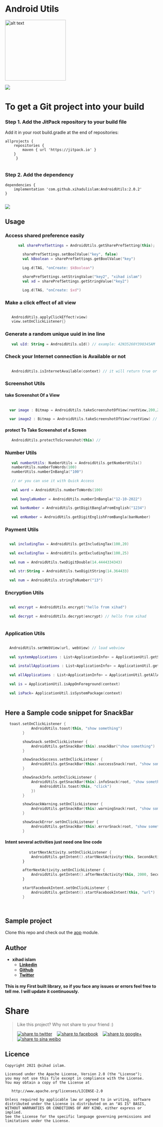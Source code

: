 # Android Utils

<img src="https://github.com/xihadulislam/androidUtils/blob/master/ss/android_utils.png" alt="alt text" style="width:200;height:200">

[![](https://jitpack.io/v/xihadulislam/AndroidUtils.svg)](https://jitpack.io/#xihadulislam/AndroidUtils)

# To get a Git project into your build

### Step 1. Add the JitPack repository to your build file

Add it in your root build.gradle at the end of repositories:

``` 
allprojects {
	repositories {
		maven { url 'https://jitpack.io' }
	}
     }
  
```

### Step 2. Add the dependency

``` 
dependencies {
    implementation 'com.github.xihadulislam:AndroidUtils:2.0.2'
}
  
```

[![](https://jitpack.io/v/xihadulislam/AndroidUtils.svg)](https://jitpack.io/#xihadulislam/AndroidUtils)

## Usage

### Access shared preference easily

```kt
      val sharePrefSettings = AndroidUtils.getSharePrefSetting(this);

        sharePrefSettings.setBoolValue("key", false)
        val kBoolean = sharePrefSettings.getBoolValue("key")
        
        Log.d(TAG, "onCreate: $kBoolean")

        sharePrefSettings.setStringValue("key2", "xihad islam")
        val xd = sharePrefSettings.getStringValue("key2")
        
        Log.d(TAG, "onCreate: $xd")

```



### Make a click effect of all view 

```kt

   AndroidUtils.applyClickEffect(view)
   view.setOnClickListener{}

```


### Generate a random unique uuid in ine line

```kt
   val uId: String = AndroidUtils.uId() // example: 42N35260Y390345AM

```

### Check your Internet connection is Available or not

```kt
        
   AndroidUtils.isInternetAvailable(context) // it will return true or false

```

### Screenshot Utils

#### take Screenshot Of a View

```kt
        
  var image : Bitmap = AndroidUtils.takeScreenshotOfView(rootView,200,200) // height & width is optional 
         
  var image2 : Bitmap = AndroidUtils.takeScreenshotOfView(rootView) // height & width is optional 

```

#### protect To Take Screenshot of a Screen

```kt
   AndroidUtils.protectToScreenshot(this) // 

```

### Number Utils

```kt
   val numberUtils: NumberUtils = AndroidUtils.getNumberUtils()
   numberUtils.numberToWords(100)
   numberUtils.numberInBangla("100")
        
   // or you can use it with Quick Access
        
   val word = AndroidUtils.numberToWords(100)
        
   val banglaNumber = AndroidUtils.numberInBangla("12-10-2022")
        
   val banNumber = AndroidUtils.getDigitBanglaFromEnglish("1234")
        
   val enNumber = AndroidUtils.getDigitEnglishFromBangla(banNumber)

```

### Payment Utils

```kt
     
  val includingTax = AndroidUtils.getIncludingTax(100,20)
        
  val excludingTax = AndroidUtils.getExcludingTax(100,25)
        
  val num = AndroidUtils.twoDigitDouble(14.4444334343)
        
  val str:String = AndroidUtils.twoDigitString(14.364433)
        
  val num = AndroidUtils.stringToNumber("13")

```

### Encryption Utils

```kt
     
  val encrypt = AndroidUtils.encrypt("hello from xihad")
        
  val decrypt = AndroidUtils.decrypt(encrypt) // hello from xihad
  

```

### Application Utils

```kt
     
  AndroidUtils.setWebView(url, webView) // load webview
  
  val systemApplications : List<ApplicationInfo> = ApplicationUtil.getSystemApplications(context)
  
  val installApplications : List<ApplicationInfo> = ApplicationUtil.getInstallApplications(context)
  
  val allApplications : List<ApplicationInfo> = ApplicationUtil.getAllApplications(context)
  
  val is = ApplicationUtil.isAppOnForeground(context)
  
  val isPack= ApplicationUtil.isSystemPackage(context)
  

```

[//]: # (<img src="https://github.com/xihadulislam/androidUtils/blob/master/ss/wp.jpeg" >)

## Here a Sample code snippet for SnackBar

```kt
  toast.setOnClickListener {
            AndroidUtils.toast(this, "show something")
        }

        showSnack.setOnClickListener {
            AndroidUtils.getSnackBar(this).snackBar("show something")
        }

        showSnackSuccess.setOnClickListener {
            AndroidUtils.getSnackBar(this).successSnack(root, "show something")
        }

        showSnackInfo.setOnClickListener {
            AndroidUtils.getSnackBar(this).infoSnack(root, "show something", Gravity.BOTTOM, fun() {
                AndroidUtils.toast(this, "click")
            })
        }

        showSnackWarning.setOnClickListener {
            AndroidUtils.getSnackBar(this).warningSnack(root, "show something")
        }

        showSnackError.setOnClickListener {
            AndroidUtils.getSnackBar(this).errorSnack(root, "show something")
        }


```

#### Intent several activities just need one line code

```kt
           startNextActivity.setOnClickListener {
            AndroidUtils.getIntent().startNextActivity(this, SecondActivity::class.java)
        }

        afterNextActivity.setOnClickListener {
            AndroidUtils.getIntent().afterNextActivity(this, 2000, SecondActivity::class.java)
        }

        startFacebookIntent.setOnClickListener {
            AndroidUtils.getIntent().startFacebookIntent(this, "url")
        }

      
```

## Sample project

Clone this repo and check out
the [app](https://github.com/xihadulislam/androidUtils/blob/master/app) module.

## Author

* **xihad islam**
    * **[Linkedin](https://www.linkedin.com/in/xihad-islam-315417185/)**
    * **[Github](https://github.com/xihadulislam)**
    * **[Twitter](https://twitter.com/islamxihad)**

#### This is my First built library, so if you face any issues or errors feel free to tell me. I will update it continuously.

# Share

> Like this project? Why not share to your friend :)
>
> <a href="https://twitter.com/intent/tweet?text=Look%20at%20this%20nice%20project,%20a%20of%20Android%20Utils%20app.%20Made%20by%20@xihadulislam%20Url%20https://github.com/xihadulislam/androidUtils" target="_blank" title="share to twitter" style="width:100%"><img src="http://i.imgur.com/GlSWEr7.png" title="share to twitter"/></a>&nbsp;&nbsp;&nbsp;&nbsp;<a href="https://www.facebook.com/sharer/sharer.php?u=https://github.com/xihadulislam/androidUtils" target="_blank" title="share to facebook" style="width:100%"><img src="http://i.imgur.com/0evE2QJ.png" title="share to facebook"/></a>&nbsp;&nbsp;&nbsp;&nbsp;<a href="https://plus.google.com/share?url=https://github.com/xihadulislam/androidUtils" target="_blank" title="share to google+" style="width:100%"><img src="http://i.imgur.com/zvDBPqj.png" title="share to google+"/></a>&nbsp;&nbsp;&nbsp;&nbsp;<a href="http://service.weibo.com/share/share.php?searchPic=false&title=Android Utils &url=https://github.com/xihadulislam/androidUtils&utm_content=share_button&utm_campaign=post_show&utm_medium=github&utm_source=weibo" target="_blank" title="share to sina weibo" style="width:100%"><img src="http://i.imgur.com/pH9q4qu.png" title="share to sina weibo"/></a>

## Licence

```
Copyright 2021 @xihad islam.

Licensed under the Apache License, Version 2.0 (the "License");
you may not use this file except in compliance with the License.
You may obtain a copy of the License at

   http://www.apache.org/licenses/LICENSE-2.0

Unless required by applicable law or agreed to in writing, software
distributed under the License is distributed on an "AS IS" BASIS,
WITHOUT WARRANTIES OR CONDITIONS OF ANY KIND, either express or implied.
See the License for the specific language governing permissions and
limitations under the License.
```


